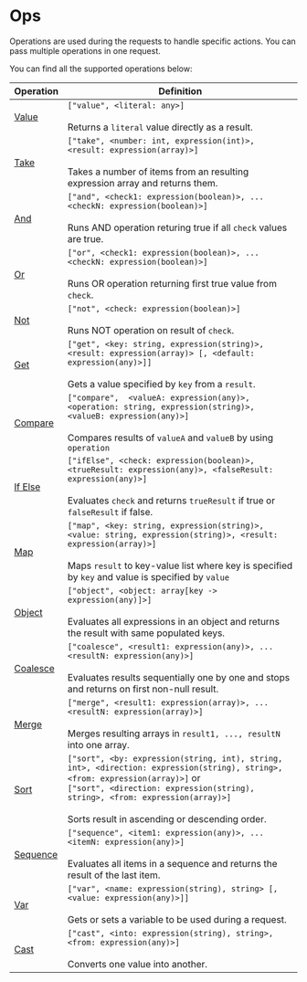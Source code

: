 # Ops

Operations are used during the requests to handle specific actions. You can pass multiple
operations in one request.

You can find all the supported operations below:


|     Operation         |     Definition |
|-----------------------|----------------|
| [Value](value.md)     | `["value", <literal: any>]` <br><br>  Returns a `literal` value directly as a result. |
| [Take](take.md)       | `["take", <number: int, expression(int)>, <result: expression(array)>]` <br><br> Takes a number of items from an resulting expression array and returns them. |
| [And](and.md)         | `["and", <check1: expression(boolean)>, ...<checkN: expression(boolean)>]` <br><br> Runs AND operation returing true if all `check` values are true. |
| [Or](or.md)           | `["or", <check1: expression(boolean)>, ...<checkN: expression(boolean)>]` <br><br> Runs OR operation returning first true value from `check`. |
| [Not](not.md)         | `["not", <check: expression(boolean)>]` <br><br> Runs NOT operation on result of `check`. |
| [Get](get.md)         | `["get", <key: string, expression(string)>, <result: expression(array)> [, <default: expression(any)>]]` <br><br> Gets a value specified by `key` from a `result`. |
| [Compare](compare.md) | `["compare",  <valueA: expression(any)>, <operation: string, expression(string)>, <valueB: expression(any)>]` <br><br>  Compares results of `valueA` and `valueB` by using `operation` |
| [If Else](ifelse.md) | `["ifElse", <check: expression(boolean)>, <trueResult: expression(any)>, <falseResult: expression(any)>]` <br><br>  Evaluates `check` and returns `trueResult` if true or `falseResult` if false. |
| [Map](map.md) | `["map", <key: string, expression(string)>, <value: string, expression(string)>, <result: expression(array)>]` <br><br>  Maps `result` to key-value list where key is specified by `key` and value is specified by `value` |
| [Object](object.md) | `["object", <object: array[key -> expression(any)]>]` <br><br>  Evaluates all expressions in an object and returns the result with same populated keys. |
| [Coalesce](coalesce.md) | `["coalesce", <result1: expression(any)>, ...<resultN: expression(any)>]` <br><br>  Evaluates results sequentially one by one and stops and returns on first non-null result. |
| [Merge](merge.md) | `["merge", <result1: expression(array)>, ...<resultN: expression(array)>]` <br><br>  Merges resulting arrays in `result1, ..., resultN` into one array. |
| [Sort](sort.md) |`["sort", <by: expression(string, int), string, int>, <direction: expression(string), string>, <from: expression(array)>]` or <br> `["sort", <direction: expression(string), string>, <from: expression(array)>]` <br><br>  Sorts result in ascending or descending order. |
| [Sequence](sequence.md) | `["sequence", <item1: expression(any)>, ...<itemN: expression(any)>]` <br><br>  Evaluates all items in a sequence and returns the result of the last item. |
| [Var](var.md) | `["var", <name: expression(string), string> [, <value: expression(any)>]]` <br><br>  Gets or sets a variable to be used during a request. |
| [Cast](cast.md) | `["cast", <into: expression(string), string>, <from: expression(any)>]` <br><br>  Converts one value into another. |
